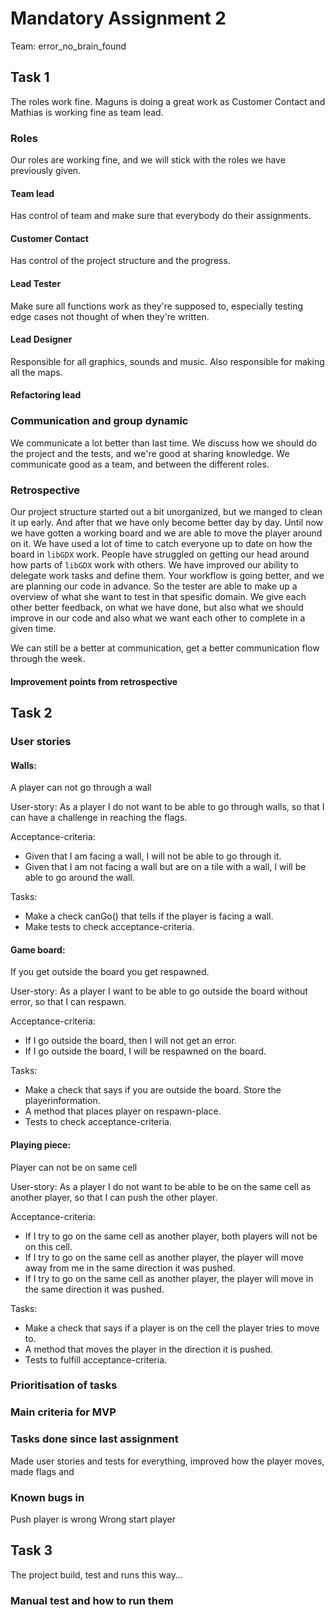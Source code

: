 # Mandatory Assignment 2 
Team: error_no_brain_found

## Task 1
The roles work fine. Maguns is doing a great work as Customer Contact and Mathias is working fine as team lead.
### Roles
Our roles are working fine, and we will stick with the roles we have previously given.

#### Team lead
Has control of team and make sure that everybody do their assignments. 
#### Customer Contact
Has control of the project structure and the progress. 
#### Lead Tester
Make sure all functions work as they're supposed to, especially testing edge cases not thought of when they're written.
#### Lead Designer 
Responsible for all graphics, sounds and music. Also responsible for making all the maps.
#### Refactoring lead


### Communication and group dynamic
We communicate a lot better than last time. 
We discuss how we should do the project and the tests, and we're good at sharing knowledge.
We communicate good as a team, and between the different roles.


### Retrospective
Our project structure started out a bit unorganized, but we manged to clean it up early. And after that we have only
become better day by day. Until now we have gotten a working board and we are able to move the player around on it. We 
have used a lot of time to catch everyone up to date on how the board in `libGDX` work. People have struggled on 
getting our head around how parts of `libGDX` work with others. 
We have improved our ability to delegate work tasks and define them. Your workflow is going better, and we are planning 
our code in advance. So the tester are able to make up a overview of what she want to test in that spesific domain. We 
give each other better feedback, on what we have done, but also what we should improve in our code and also what we want 
each other to complete in a given time.   

We can still be a better at communication, get a better communication flow through the week. 



#### Improvement points from retrospective





## Task 2

### User stories

#### Walls: 
A player can not go through a wall

User-story:
As a player I do not want to be able to go through walls, so that I can have a challenge in reaching the flags.

Acceptance-criteria: 
- Given that I am facing a wall, I will not be able to go through it.
- Given that I am not facing a wall but are on a tile with a wall, I will be able 
to go around the wall. 


Tasks:
- Make a check canGo() that tells if the player is facing a wall.
- Make tests to check acceptance-criteria.

#### Game board:
If you get outside the board you get respawned.

User-story:
As a player I want to be able to go outside the board without error, so that I can respawn.

Acceptance-criteria: 
- If I go outside the board, then I will not get an error.
- If I go outside the board, I will be respawned on the board.

Tasks:
- Make a check that says if you are outside the board. Store the playerinformation. 
- A method that places player on respawn-place.
- Tests to check acceptance-criteria.

#### Playing piece:
Player can not be on same cell

User-story:
As a player I do not want to be able to be on the same cell as another player, so that I can push the other player.

Acceptance-criteria:  
- If I try to go on the same cell as another player, both players will not be on this
cell.
- If I try to go on the same cell as another player, the player will move away from me 
in the same direction it was pushed. 
- If I try to go on the same cell as another player, the player will move in the 
same direction it was pushed. 

Tasks:
- Make a check that says if a player is on the cell the player tries to move to. 
- A method that moves the player in the direction it is pushed. 
- Tests to fulfill acceptance-criteria.

### Prioritisation of tasks

 
### Main criteria for MVP


### Tasks done since last assignment
Made user stories and tests for everything, improved how the player moves, made flags and 

### Known bugs in 
Push player is wrong
Wrong start player

## Task 3
The project build, test and runs this way…

### Manual test and how to run them
